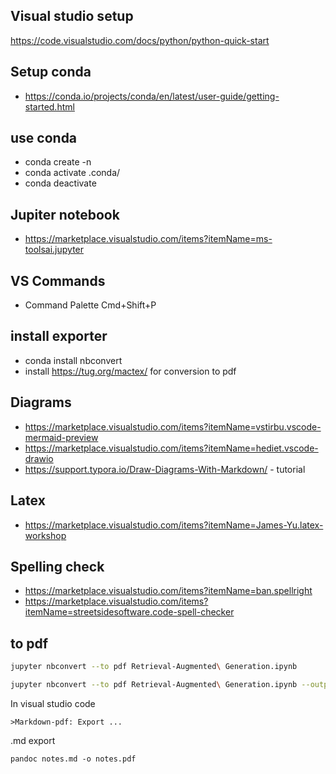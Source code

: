 

## Visual studio setup
https://code.visualstudio.com/docs/python/python-quick-start

## Setup conda
* https://conda.io/projects/conda/en/latest/user-guide/getting-started.html

## use conda
* conda create -n <environmentName>
* conda activate .conda/ 
* conda deactivate

## Jupiter notebook
* https://marketplace.visualstudio.com/items?itemName=ms-toolsai.jupyter

## VS Commands
* Command Palette  Cmd+Shift+P

## install exporter
* conda install nbconvert
* install https://tug.org/mactex/ for conversion to pdf

## Diagrams
* https://marketplace.visualstudio.com/items?itemName=vstirbu.vscode-mermaid-preview
* https://marketplace.visualstudio.com/items?itemName=hediet.vscode-drawio
* https://support.typora.io/Draw-Diagrams-With-Markdown/ - tutorial

## Latex
* https://marketplace.visualstudio.com/items?itemName=James-Yu.latex-workshop

## Spelling check
* https://marketplace.visualstudio.com/items?itemName=ban.spellright
* https://marketplace.visualstudio.com/items?itemName=streetsidesoftware.code-spell-checker

## to pdf
```bash
jupyter nbconvert --to pdf Retrieval-Augmented\ Generation.ipynb

jupyter nbconvert --to pdf Retrieval-Augmented\ Generation.ipynb --output Retrieval-Augmented\ Generation_v1.pdf

```
In visual studio code
```
>Markdown-pdf: Export ...
```

.md export
```
pandoc notes.md -o notes.pdf
```